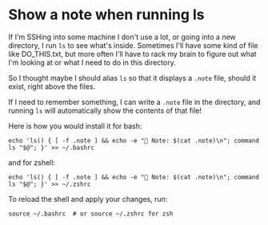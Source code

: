 # Show a note when running ls

If I'm SSHing into some machine I don't use a lot, or going into a new directory, I run `ls` to see what's inside. Sometimes I'll have some kind of file like DO_THIS.txt, but more often I'll have to rack my brain to figure out what I'm looking at or what I need to do in this directory.

So I thought maybe I should alias `ls` so that it displays a `.note` file, should it exist, right above the files.

If I need to remember something, I can write a `.note` file in the directory, and running `ls` will automatically show the contents of that file!

Here is how you would install it for bash:

```
echo 'ls() { [ -f .note ] && echo -e "📌 Note: $(cat .note)\n"; command ls "$@"; }' >> ~/.bashrc
```

and for zshell:

```
echo 'ls() { [ -f .note ] && echo -e "📌 Note: $(cat .note)\n"; command ls "$@"; }' >> ~/.zshrc
```

To reload the shell and apply your changes, run:

```
source ~/.bashrc  # or source ~/.zshrc for zsh
```

